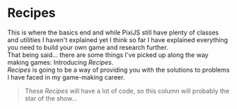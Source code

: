 # Recipes

This is where the basics end and while PixiJS still have plenty of classes and utilities I haven't explained yet I think so far I have explained everything you need to build your own game and research further.  
That being said... there are some things I've picked up along the way making games: Introducing _Recipes_.  
_Recipes_ is going to be a way of providing you with the solutions to problems I have faced in my game-making career.

> These _Recipes_ will have a lot of code, so this column will probably the star of the show...